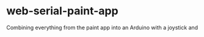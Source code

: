 # web-serial-paint-app
 Combining everything from the paint app into an Arduino with a joystick and 

